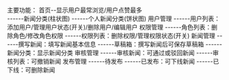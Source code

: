 主要功能：
首页--显示用户最常浏览/用户点赞最多  
------新闻分类(柱状图)
------个人新闻分类(饼状图)
用户管理
------用户列表：添加用户/管理用户状态(开关)/删除用户/编辑用户
权限管理
------角色列表：删除角色/修改角色权限
------权限列表：删除权限/管理权限状态(开关)
新闻管理
------撰写新闻：填写新闻基本信息
------草稿箱：撰写新闻后可保存草稿箱
------新闻分类：显示新闻分类
审核管理
------审核新闻：可通过或驳回新闻
------审核列表：可撤销新闻
发布管理
------待发布
------已发布：可下线新闻
------已下线：可删除新闻
